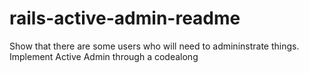 # rails-active-admin-readme

Show that there are some users who will need to admininstrate things. Implement Active Admin through a codealong
